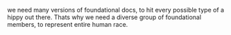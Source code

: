 we need many versions of foundational docs, to hit every possible type of a hippy out there. Thats why we need a diverse group of foundational members, to represent entire human race.